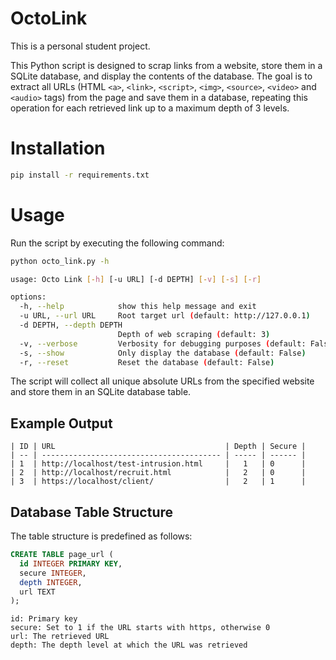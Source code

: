 # OctoLink

This is a personal student project.

This Python script is designed to scrap links from a website, store them in a SQLite database, and display the contents of the database. The goal is to extract all URLs (HTML `<a>`, `<link>`, `<script>`, `<img>`, `<source>`, `<video>` and `<audio>` tags) from the page and save them in a database, repeating this operation for each retrieved link up to a maximum depth of 3 levels.


# Installation

```bash
pip install -r requirements.txt
```

# Usage

Run the script by executing the following command:

```bash
python octo_link.py -h

usage: Octo Link [-h] [-u URL] [-d DEPTH] [-v] [-s] [-r]

options:
  -h, --help            show this help message and exit
  -u URL, --url URL     Root target url (default: http://127.0.0.1)
  -d DEPTH, --depth DEPTH
                        Depth of web scraping (default: 3)
  -v, --verbose         Verbosity for debugging purposes (default: False)
  -s, --show            Only display the database (default: False)
  -r, --reset           Reset the database (default: False)
```

The script will collect all unique absolute URLs from the specified website and store them in an SQLite database table.

## Example Output

```
| ID | URL                                      | Depth | Secure |
| -- | ---------------------------------------- | ----- | ------ |
| 1  | http://localhost/test-intrusion.html     |   1   | 0      |
| 2  | http://localhost/recruit.html            |   2   | 0      |
| 3  | https://localhost/client/                |   2   | 1      |
```

## Database Table Structure

The table structure is predefined as follows:


```sql
CREATE TABLE page_url (
  id INTEGER PRIMARY KEY,
  secure INTEGER,
  depth INTEGER,
  url TEXT
);
```

```
id: Primary key
secure: Set to 1 if the URL starts with https, otherwise 0
url: The retrieved URL
depth: The depth level at which the URL was retrieved
```

